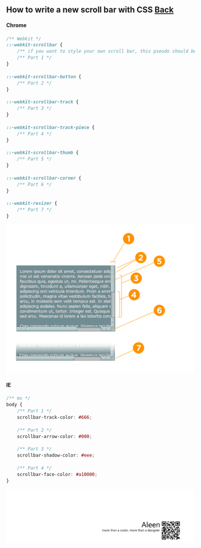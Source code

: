 ## How to write a new scroll bar with CSS [Back](./qa.md)

#### Chrome

```css
/** Webkit */
::-webkit-scrollbar {
    /** if you want to style your own scroll bar, this pseudo should be written */
    /** Part 1 */
}

::-webkit-scrollbar-button {
    /** Part 2 */
}

::-webkit-scrollbar-track {
    /** Part 3 */
}

::-webkit-scrollbar-track-piece {
    /** Part 4 */
}

::-webkit-scrollbar-thumb {
    /** Part 5 */
}

::-webkit-scrollbar-corner {
    /** Part 6 */
}

::-webkit-resizer {
    /** Part 7 */
}
```

<img src="./scrollbarparts_thumb.png">

#### IE

```css
/** ms */
body {
    /** Part 1 */
    scrollbar-track-color: #666;
    
    /** Part 2 */
    scrollbar-arrow-color: #000;
    
    /** Part 3 */
    scrollbar-shadow-color: #eee;
    
    /** Part 4 */
    scrollbar-face-color: #a10000;
}
```

<a href="http://aleen42.github.io/" target="_blank" ><img src="./../pic/tail.gif"></a>
